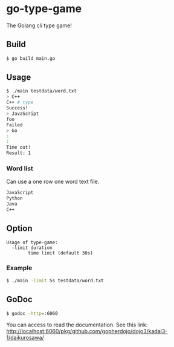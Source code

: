 # go-type-game

The Golang cli type game!

## Build

<!-- markdownlint-disable MD014 -->

```bash
$ go build main.go
```

<!-- markdownlint-enable MD014 -->

## Usage

```bash
$ ./main testdata/word.txt
> C++
C++ # type
Success!
> JavaScript
foo
Failed
> Go
:
:
Time out!
Result: 1
```

### Word list

Can use a one row one word text file.

```txt
JavaScript
Python
Java
C++
```

## Option

```text
Usage of type-game:
  -limit duration
        time limit (default 30s)
```

### Example

<!-- markdownlint-disable MD014 -->

```bash
$ ./main -limit 5s testdata/word.txt
```

<!-- markdownlint-enable MD014 -->

## GoDoc

<!-- markdownlint-disable MD014 -->

```bash
$ godoc -http=:6060
```

<!-- markdownlint-enable MD014 -->

You can access to read the documentation. See this link:
[http://localhost:6060/pkg/github.com/gopherdojo/dojo3/kadai3-1/daikurosawa/](http://localhost:6060/pkg/github.com/gopherdojo/dojo3/kadai3-1/daikurosawa/)
